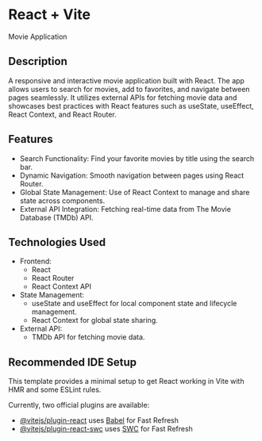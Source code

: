 # React + Vite

Movie Application

## Description

A responsive and interactive movie application built with React. The app allows users to search for movies, add to favorites, and navigate between pages seamlessly. It utilizes external APIs for fetching movie data and showcases best practices with React features such as useState, useEffect, React Context, and React Router.

## Features

- Search Functionality: Find your favorite movies by title using the search bar.
- Dynamic Navigation: Smooth navigation between pages using React Router.
- Global State Management: Use of React Context to manage and share state across components.
- External API Integration: Fetching real-time data from The Movie Database (TMDb) API.

## Technologies Used

- Frontend:
    - React
    - React Router
    - React Context API
- State Management:
    - useState and useEffect for local component state and lifecycle management.
    - React Context for global state sharing.
- External API:
    - TMDb API for fetching movie data.


## Recommended IDE Setup

This template provides a minimal setup to get React working in Vite with HMR and some ESLint rules.

Currently, two official plugins are available:

- [@vitejs/plugin-react](https://github.com/vitejs/vite-plugin-react/blob/main/packages/plugin-react/README.md) uses [Babel](https://babeljs.io/) for Fast Refresh
- [@vitejs/plugin-react-swc](https://github.com/vitejs/vite-plugin-react-swc) uses [SWC](https://swc.rs/) for Fast Refresh
